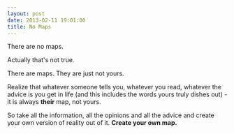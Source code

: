 ```yaml
---
layout: post
date: 2013-02-11 19:01:00
title: No Maps
---
```

There are no maps.

Actually that's not true.

There are maps. They are just not yours.

Realize that whatever someone tells you, whatever you read, whatever the advice is you get in life (and this includes the words yours truly dishes out) - it is always **their** map, not yours.

So take all the information, all the opinions and all the advice and create your own version of reality out of it. **Create your own map.**
